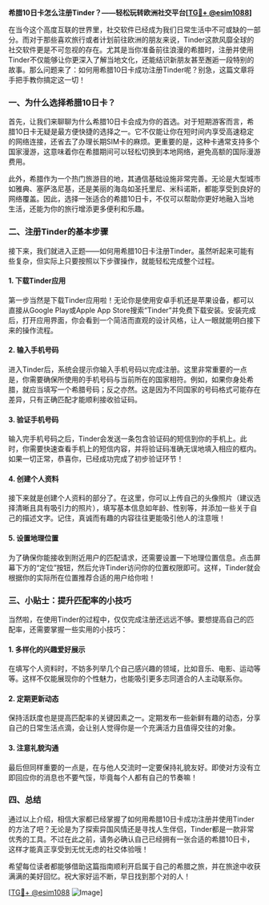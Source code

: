 **希腊10日卡怎么注册Tinder？——轻松玩转欧洲社交平台[[TG💪+ @esim1088](https://t.me/s/esim1088)]**

在当今这个高度互联的世界里，社交软件已经成为我们日常生活中不可或缺的一部分。而对于那些喜欢旅行或者计划前往欧洲的朋友来说，Tinder这款风靡全球的社交软件更是不可忽视的存在。尤其是当你准备前往浪漫的希腊时，注册并使用Tinder不仅能够让你更深入了解当地文化，还能结识新朋友甚至邂逅一段特别的故事。那么问题来了：如何用希腊10日卡成功注册Tinder呢？别急，这篇文章将手把手教你搞定这一切！

### 一、为什么选择希腊10日卡？

首先，让我们来聊聊为什么希腊10日卡会成为你的首选。对于短期游客而言，希腊10日卡无疑是最方便快捷的选择之一。它不仅能让你在短时间内享受高速稳定的网络连接，还省去了办理长期SIM卡的麻烦。更重要的是，这种卡通常支持多个国家漫游，这意味着你在希腊期间可以轻松切换到本地网络，避免高额的国际漫游费用。

此外，希腊作为一个热门旅游目的地，其通信基础设施非常完善。无论是大型城市如雅典、塞萨洛尼基，还是美丽的海岛如圣托里尼、米科诺斯，都能享受到良好的网络覆盖。因此，选择一张适合的希腊10日卡，不仅可以帮助你更好地融入当地生活，还能为你的旅行增添更多便利和乐趣。

### 二、注册Tinder的基本步骤

接下来，我们就进入正题——如何用希腊10日卡注册Tinder。虽然听起来可能有些复杂，但实际上只要按照以下步骤操作，就能轻松完成整个过程。

#### 1. 下载Tinder应用

第一步当然是下载Tinder应用啦！无论你是使用安卓手机还是苹果设备，都可以直接从Google Play或Apple App Store搜索“Tinder”并免费下载安装。安装完成后，打开应用界面，你会看到一个简洁而直观的设计风格，让人一眼就能明白接下来的操作流程。

#### 2. 输入手机号码

进入Tinder后，系统会提示你输入手机号码以完成注册。这里非常重要的一点是，你需要确保所使用的手机号码与当前所在的国家相符。例如，如果你身处希腊，就应当填写一个希腊号码；反之亦然。这是因为不同国家的号码格式可能存在差异，只有正确匹配才能顺利接收验证码。

#### 3. 验证手机号码

输入完手机号码之后，Tinder会发送一条包含验证码的短信到你的手机上。此时，你需要快速查看手机上的短信内容，并将验证码准确无误地填入相应的框内。如果一切正常，恭喜你，已经成功完成了初步验证环节！

#### 4. 创建个人资料

接下来就是创建个人资料的部分了。在这里，你可以上传自己的头像照片（建议选择清晰且具有吸引力的照片），填写基本信息如年龄、性别等，并添加一些关于自己的描述文字。记住，真诚而有趣的内容往往更能吸引他人的注意哦！

#### 5. 设置地理位置

为了确保你能接收到附近用户的匹配请求，还需要设置一下地理位置信息。点击屏幕下方的“定位”按钮，然后允许Tinder访问你的位置权限即可。这样，Tinder就会根据你的实际所在位置推荐合适的用户给你啦！

### 三、小贴士：提升匹配率的小技巧

当然啦，在使用Tinder的过程中，仅仅完成注册还远远不够。要想提高自己的匹配率，还需要掌握一些实用的小技巧：

#### 1. 多样化的兴趣爱好展示

在填写个人资料时，不妨多列举几个自己感兴趣的领域，比如音乐、电影、运动等等。这样不仅能展现你的个性魅力，也能吸引更多志同道合的人主动联系你。

#### 2. 定期更新动态

保持活跃度也是提高匹配率的关键因素之一。定期发布一些新鲜有趣的动态，分享自己的日常生活点滴，会让别人觉得你是一个充满活力且值得交往的对象。

#### 3. 注意礼貌沟通

最后但同样重要的一点是，在与他人交流时一定要保持礼貌友好。即使对方没有立即回应你的消息也不要气馁，毕竟每个人都有自己的节奏嘛！

### 四、总结

通过以上介绍，相信大家都已经掌握了如何用希腊10日卡成功注册并使用Tinder的方法了吧？无论是为了探索异国风情还是寻找人生伴侣，Tinder都是一款非常优秀的工具。不过在此之前，请务必确认自己已经拥有一张合适的希腊10日卡，这样才能真正享受到无忧无虑的社交体验哦！

希望每位读者都能够借助这篇指南顺利开启属于自己的希腊之旅，并在旅途中收获满满的美好回忆。祝大家好运不断，早日找到那个对的人！

[[TG💪+ @esim1088](https://t.me/s/esim1088) ![Image](https://i.postimg.cc/4NQfJmqS/Snipaste-2025-05-13-00-14-12.png)]